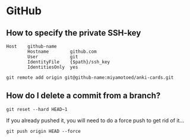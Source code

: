 # GitHub

## How to specify the private SSH-key

<!-- notecardId: 1694921357903 -->

<div class="container text-left">

```console
Host    github-name
        Hostname        github.com
        User            git
        IdentityFile    {$path}/ssh_key
        IdentitiesOnly  yes
```

```console
git remote add origin git@github-name:miyamotoed/anki-cards.git

```

</div>


## How do I delete a commit from a branch?

<!-- notecardId: 1694921357949 -->

<div class="container text-left">

```console
git reset --hard HEAD~1
```

If you already pushed it, you will need to do a force push to get rid of it...

```console
git push origin HEAD --force
```

</div>
